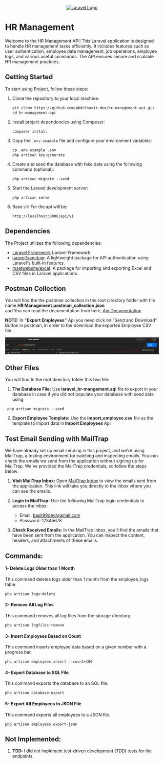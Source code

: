 <p align="center"><a href="https://laravel.com" target="_blank"><img src="https://raw.githubusercontent.com/laravel/art/master/logo-lockup/5%20SVG/2%20CMYK/1%20Full%20Color/laravel-logolockup-cmyk-red.svg" width="400" alt="Laravel Logo"></a></p>

# HR Management

Welcome to the HR Management API! This Laravel application is designed to handle HR management tasks efficiently. It includes features such
as user authentication, employee data management, job operations, employee logs, and various useful commands. The API ensures secure and
scalable HR management practices.

## Getting Started

To start using Project, follow these steps:

1. Clone the repository to your local machine:

   ```shell
   git clone https://github.com/abdulbasit-dev/hr-management-api.git
   cd hr-management-api
   ```

2. Install project dependencies using Composer:

   ```shell
   composer install
   ```

3. Copy the `.env.example` file and configure your environment variables:

   ```shell
   cp .env.example .env
   php artisan key:generate
   ```

4. Create and seed the database with fake data using the following command (optional):

   ```shell
   php artisan migrate --seed
   ```

5. Start the Laravel development server:

   ```shell
   php artisan serve
   ```

6. Base Url For the api will be:

   ```
   http://localhost:8000/api/v1
   ```

 <!-- use this website to view the cvs download -->

## Dependencies

The Project utilizes the following dependencies:

- [Laravel Framework](https://laravel.com) Laravel Framework
- [laravel/sanctum](https://laravel.com/docs/10.x/sanctum): A lightweight package for API authentication using Laravel's built-in features.
- [maatwebsite/excel](https://docs.laravel-excel.com/3.1/getting-started/): A package for importing and exporting Excel and CSV files in
  Laravel applications.

## Postman Collection

You will find the the postman collection in the root directory folder with file name **HR Management.postman_collection.json**
<br> and You can read the documentation from here, [Api Documentation](https://documenter.getpostman.com/view/12162986/2s9YXiahFs)

**NOTE:** In **"Export Employees"** Api you need click on "Send and Download" Button in postman, in order to the download the exported
Employee CSV file.

<img src="./public/send and download.png"  alt="Send and Download btn">

## Other Files

You will find In the root directory folder this two file:

1. **The Database File:** Use **laravel_hr-mangement.sql** file to export in your database in case if you did not populate your database
   with seed data using

```shell
 php artisan migrate --seed
```

2. **Export Employee Template:** Use the **import_employee.csv** file as the template to import data in **Import Employees** Api


## Test Email Sending with MailTrap

We have already set up email sending in this project, and we're using MailTrap, a testing environment for catching and inspecting emails.
You can check the emails we send from the application without signing up for MailTrap. We've provided the MailTrap credentials, so follow
the steps below:

1. **Visit MailTrap Inbox:** Open [MailTrap Inbox](https://mailtrap.io/inboxes/1432104/messages/3650415878) to view the emails sent from the
   application. This link will take you directly to the inbox where you can see the emails.

2. **Login to MailTrap:** Use the following MailTrap login credentials to access the inbox:

   - Email: basit99dev@gmail.com
   - Password: 12345678

3. **Check Received Emails:** In the MailTrap inbox, you'll find the emails that have been sent from the application. You can inspect the
   content, headers, and attachments of these emails.

## Commands:

#### 1- Delete Logs Older than 1 Month

This command deletes logs older than 1 month from the employee_logs table.

```shell
php artisan logs:delete
```

#### 2- Remove All Log Files

This command removes all log files from the storage directory.

```shell
php artisan logfiles:remove
```

#### 3- Insert Employees Based on Count

This command inserts employee data based on a given number with a progress bar.

```shell
php artisan employees:insert --count=100
```

#### 4- Export Database to SQL File

This command exports the database to an SQL file.

```shell
php artisan database:export
```

#### 5- Export All Employees to JSON File

This command exports all employees to a JSON file.

```shell
php artisan employees:export-json
```

## Not Implemented:

1. **TDD:** I did not implement test-driven development (TDD) tests for the endpoints.

